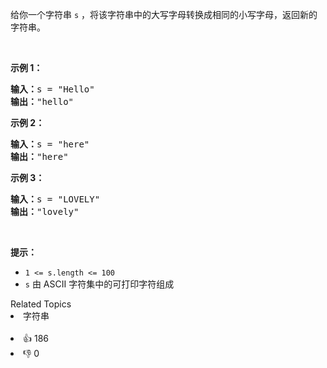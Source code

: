 <p>给你一个字符串 <code>s</code> ，将该字符串中的大写字母转换成相同的小写字母，返回新的字符串。</p>

<p> </p>

<p><strong>示例 1：</strong></p>

<pre>
<strong>输入：</strong>s = "Hello"
<strong>输出：</strong>"hello"
</pre>

<p><strong>示例 2：</strong></p>

<pre>
<strong>输入：</strong>s = "here"
<strong>输出：</strong>"here"
</pre>

<p><strong>示例 3：</strong></p>

<pre>
<strong>输入：</strong>s = "LOVELY"
<strong>输出：</strong>"lovely"
</pre>

<p> </p>

<p><strong>提示：</strong></p>

<ul>
	<li><code>1 <= s.length <= 100</code></li>
	<li><code>s</code> 由 ASCII 字符集中的可打印字符组成</li>
</ul>
<div><div>Related Topics</div><div><li>字符串</li></div></div><br><div><li>👍 186</li><li>👎 0</li></div>